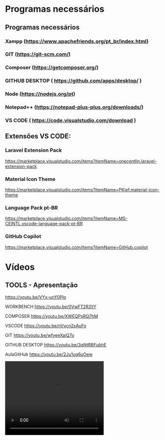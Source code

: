 # Programas necessários

## Programas necessários
### Xampp (https://www.apachefriends.org/pt_br/index.html)
### GIT (https://git-scm.com/)
### Composer (https://getcomposer.org/)
### GITHUB DESKTOP ( https://github.com/apps/desktop/ )
### Node (https://nodejs.org/pt)
### Notepad++ (https://notepad-plus-plus.org/downloads/)
### VS CODE ( https://code.visualstudio.com/download )

## Extensões VS CODE:
### Laravel Extension Pack
https://marketplace.visualstudio.com/items?itemName=onecentlin.laravel-extension-pack

### Material Icon Theme
https://marketplace.visualstudio.com/items?itemName=PKief.material-icon-theme

### Language Pack pt-BR
https://marketplace.visualstudio.com/items?itemName=MS-CEINTL.vscode-language-pack-pt-BR

### GitHub Copilot
https://marketplace.visualstudio.com/items?itemName=GitHub.copilot


# Vídeos

## TOOLS - Apresentação
https://youtu.be/VYx-unY0Plo

WORKBENCH
https://youtu.be/0VwFT2R2lIY

COMPOSER
https://youtu.be/XWEQPsRQ7hM

VSCODE
https://youtu.be/nVvcn2sAuFo

GIT
https://youtu.be/wfyeeXaiQ7o

GITHUB DESKTOP
https://youtu.be/3qNtRBFubhE

AulaGitHub
https://youtu.be/2Ju1ug6uOew

<video src="[path/to/video.mp4](https://youtu.be/2Ju1ug6uOew)" width="320" height="240" controls></video>

